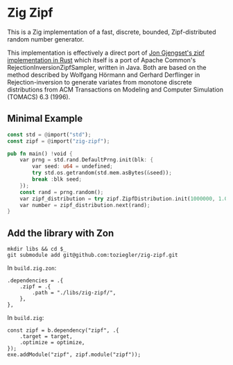 # Zig Zipf
This is a Zig implementation of a fast, discrete, bounded, Zipf-distributed random number generator. 

This implementation is effectively a direct port of  [Jon Gjengset's zipf implementation  in Rust](https://github.com/jonhoo/rust-zipf)  which itself is a port of Apache Common's RejectionInversionZipfSampler, written in Java. 
Both are based on the method described by Wolfgang Hörmann and Gerhard Derflinger in Rejection-inversion to generate variates from monotone discrete distributions from ACM Transactions on Modeling and Computer Simulation (TOMACS) 6.3 (1996).

## Minimal Example 

```rust 
const std = @import("std");
const zipf = @import("zig-zipf");

pub fn main() !void {
    var prng = std.rand.DefaultPrng.init(blk: {
        var seed: u64 = undefined;
        try std.os.getrandom(std.mem.asBytes(&seed));
        break :blk seed;
    });
    const rand = prng.random();
    var zipf_distribution = try zipf.ZipfDistribution.init(1000000, 1.07); // same config as in rust repo i.e. number elements and exponent 
    var number = zipf_distribution.next(rand);
}

```

## Add the library with Zon 
```
mkdir libs && cd $_
git submodule add git@github.com:toziegler/zig-zipf.git
```

In `build.zig.zon`:

```
.dependencies = .{
    .zipf = .{
        .path = "./libs/zig-zipf/",
    },
},
```

In `build.zig`:

```
const zipf = b.dependency("zipf", .{
    .target = target,
    .optimize = optimize,
});
exe.addModule("zipf", zipf.module("zipf"));

```
